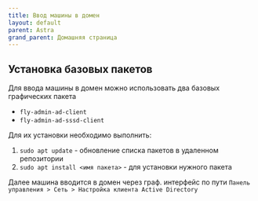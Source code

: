 ```yaml
---
title: Ввод машины в домен
layout: default
parent: Astra
grand_parent: Домашняя страница
---
```


## Установка базовых пакетов

Для ввода машины в домен можно использовать два базовых графических пакета

- `fly-admin-ad-client`
- `fly-admin-ad-sssd-client`

Для их установки необходимо выполнить:

1. `sudo apt update` - обновление списка пакетов в удаленном репозитории
2. `sudo apt install <имя пакета>` - для установки нужного пакета

Далее машина вводится в домен через граф. интерфейс по пути `Панель управления > Сеть > Настройка клиента Active Directory`
